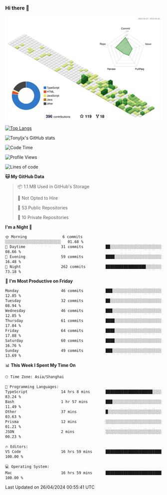 ### Hi there 👋

![](./profile-3d-contrib/profile-green-animate.svg)

 

[![Top Langs](https://github-readme-stats.vercel.app/api/top-langs/?username=tonyljx)](https://github.com/anuraghazra/github-readme-stats)

![Tonyljx's GitHub stats](https://github-readme-stats.vercel.app/api?username=tonyljx&theme=default&show_icons=true)

 

<!--START_SECTION:waka-->
![Code Time](http://img.shields.io/badge/Code%20Time-339%20hrs%2034%20mins-blue)

![Profile Views](http://img.shields.io/badge/Profile%20Views-0-blue)

![Lines of code](https://img.shields.io/badge/From%20Hello%20World%20I%27ve%20Written-401.3%20thousand%20lines%20of%20code-blue)

**🐱 My GitHub Data** 

> 📦 1.1 MB Used in GitHub's Storage 
 > 
> 🚫 Not Opted to Hire
 > 
> 📜 53 Public Repositories 
 > 
> 🔑 10 Private Repositories 
 > 
**I'm a Night 🦉** 

```text
🌞 Morning                6 commits           ░░░░░░░░░░░░░░░░░░░░░░░░░   01.68 % 
🌆 Daytime                31 commits          ██░░░░░░░░░░░░░░░░░░░░░░░   08.66 % 
🌃 Evening                59 commits          ████░░░░░░░░░░░░░░░░░░░░░   16.48 % 
🌙 Night                  262 commits         ██████████████████░░░░░░░   73.18 % 
```
📅 **I'm Most Productive on Friday** 

```text
Monday                   46 commits          ███░░░░░░░░░░░░░░░░░░░░░░   12.85 % 
Tuesday                  32 commits          ██░░░░░░░░░░░░░░░░░░░░░░░   08.94 % 
Wednesday                46 commits          ███░░░░░░░░░░░░░░░░░░░░░░   12.85 % 
Thursday                 61 commits          ████░░░░░░░░░░░░░░░░░░░░░   17.04 % 
Friday                   64 commits          ████░░░░░░░░░░░░░░░░░░░░░   17.88 % 
Saturday                 60 commits          ████░░░░░░░░░░░░░░░░░░░░░   16.76 % 
Sunday                   49 commits          ███░░░░░░░░░░░░░░░░░░░░░░   13.69 % 
```


📊 **This Week I Spent My Time On** 

```text
🕑︎ Time Zone: Asia/Shanghai

💬 Programming Languages: 
TypeScript               14 hrs 8 mins       █████████████████████░░░░   83.24 % 
Bash                     1 hr 57 mins        ███░░░░░░░░░░░░░░░░░░░░░░   11.49 % 
Other                    37 mins             █░░░░░░░░░░░░░░░░░░░░░░░░   03.63 % 
Prisma                   12 mins             ░░░░░░░░░░░░░░░░░░░░░░░░░   01.21 % 
JSON                     2 mins              ░░░░░░░░░░░░░░░░░░░░░░░░░   00.23 % 

🔥 Editors: 
VS Code                  16 hrs 59 mins      █████████████████████████   100.00 % 

💻 Operating System: 
Mac                      16 hrs 59 mins      █████████████████████████   100.00 % 
```


 Last Updated on 26/04/2024 00:55:41 UTC
<!--END_SECTION:waka-->

